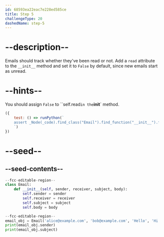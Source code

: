 ```yaml
---
id: 68593ea22eac7e228ed585ce
title: Step 5
challengeType: 20
dashedName: step-5
---
```


# --description--

Emails should track whether they've been read or not. Add a `read` attribute to the `__init__` method and set it to `False` by default, since new emails start as unread.

# --hints--

You should assign `False` to ``self.read` in the `__init__` method.

```js
({ 
    test: () => runPython(`
    assert _Node(_code).find_class("Email").find_function("__init__").find_variable("self.read").is_equivalent("self.read = False")
    `) 
})
```


# --seed--

## --seed-contents--

```py
--fcc-editable-region--
class Email:
    def __init__(self, sender, receiver, subject, body):
        self.sender = sender
        self.receiver = receiver
        self.subject = subject
        self.body = body

--fcc-editable-region--
email_obj = Email('alice@example.com', 'bob@example.com', 'Hello', 'Hi Bob!')
print(email_obj.sender)
print(email_obj.subject)
```
